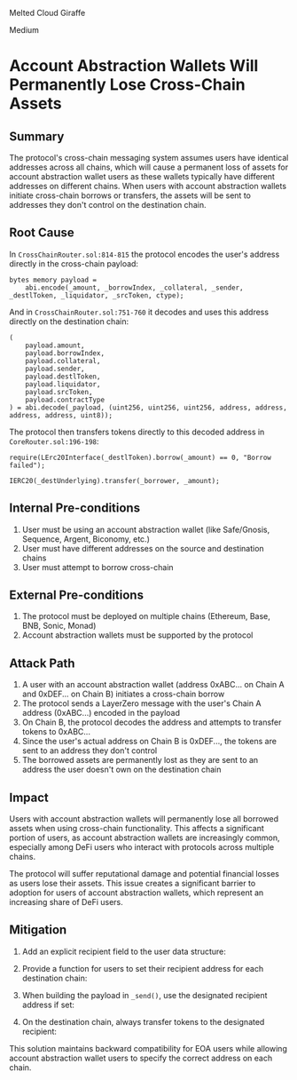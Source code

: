 Melted Cloud Giraffe

Medium

# Account Abstraction Wallets Will Permanently Lose Cross-Chain Assets

## Summary

The protocol's cross-chain messaging system assumes users have identical addresses across all chains, which will cause a permanent loss of assets for account abstraction wallet users as these wallets typically have different addresses on different chains. When users with account abstraction wallets initiate cross-chain borrows or transfers, the assets will be sent to addresses they don't control on the destination chain.

## Root Cause

In `CrossChainRouter.sol:814-815` the protocol encodes the user's address directly in the cross-chain payload:

```solidity
bytes memory payload =
    abi.encode(_amount, _borrowIndex, _collateral, _sender, _destlToken, _liquidator, _srcToken, ctype);
```

And in `CrossChainRouter.sol:751-760` it decodes and uses this address directly on the destination chain:

```solidity
(
    payload.amount,
    payload.borrowIndex,
    payload.collateral,
    payload.sender,
    payload.destlToken,
    payload.liquidator,
    payload.srcToken,
    payload.contractType
) = abi.decode(_payload, (uint256, uint256, uint256, address, address, address, address, uint8));
```

The protocol then transfers tokens directly to this decoded address in `CoreRouter.sol:196-198`:

```solidity
require(LErc20Interface(_destlToken).borrow(_amount) == 0, "Borrow failed");

IERC20(_destUnderlying).transfer(_borrower, _amount);
```

## Internal Pre-conditions

1. User must be using an account abstraction wallet (like Safe/Gnosis, Sequence, Argent, Biconomy, etc.)
2. User must have different addresses on the source and destination chains
3. User must attempt to borrow cross-chain

## External Pre-conditions

1. The protocol must be deployed on multiple chains (Ethereum, Base, BNB, Sonic, Monad)
2. Account abstraction wallets must be supported by the protocol

## Attack Path

1. A user with an account abstraction wallet (address 0xABC... on Chain A and 0xDEF... on Chain B) initiates a cross-chain borrow
2. The protocol sends a LayerZero message with the user's Chain A address (0xABC...) encoded in the payload
3. On Chain B, the protocol decodes the address and attempts to transfer tokens to 0xABC...
4. Since the user's actual address on Chain B is 0xDEF..., the tokens are sent to an address they don't control
5. The borrowed assets are permanently lost as they are sent to an address the user doesn't own on the destination chain

## Impact

Users with account abstraction wallets will permanently lose all borrowed assets when using cross-chain functionality. This affects a significant portion of users, as account abstraction wallets are increasingly common, especially among DeFi users who interact with protocols across multiple chains.

The protocol will suffer reputational damage and potential financial losses as users lose their assets. This issue creates a significant barrier to adoption for users of account abstraction wallets, which represent an increasing share of DeFi users.

## Mitigation

1. Add an explicit recipient field to the user data structure:


2. Provide a function for users to set their recipient address for each destination chain:


3. When building the payload in `_send()`, use the designated recipient address if set:



4. On the destination chain, always transfer tokens to the designated recipient:


This solution maintains backward compatibility for EOA users while allowing account abstraction wallet users to specify the correct address on each chain.
